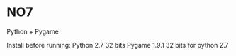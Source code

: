 NO7
===

Python + Pygame

Install before running:
  Python 2.7 32 bits
  Pygame 1.9.1 32 bits for python 2.7
